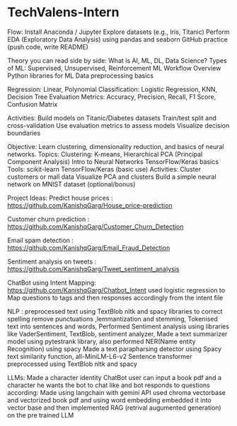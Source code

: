 # TechValens-Intern
Flow:
  Install Anaconda / Jupyter
  Explore datasets (e.g., Iris, Titanic)
  Perform EDA (Exploratory Data Analysis) using pandas and seaborn
  GitHub practice (push code, write README)

  Theory you can read side by side:
  What is AI, ML, DL, Data Science?
  Types of ML: Supervised, Unsupervised, Reinforcement
  ML Workflow Overview
  Python libraries for ML
  Data preprocessing basics

  Regression: Linear, Polynomial
  Classification: Logistic Regression, KNN, Decision Tree
  Evaluation Metrics: Accuracy, Precision, Recall, F1 Score, Confusion Matrix

  Activities:
  Build models on Titanic/Diabetes datasets
  Train/test split and cross-validation
  Use evaluation metrics to assess models
  Visualize decision boundaries

  Objective:
  Learn clustering, dimensionality reduction, and basics of neural networks.
  Topics:
  Clustering: K-means, Hierarchical
  PCA (Principal Component Analysis)
  Intro to Neural Networks
  TensorFlow/Keras basics
  Tools:
  scikit-learn
  TensorFlow/Keras (basic use)
  Activities:
  Cluster customers or mall data
  Visualize PCA and clusters
  Build a simple neural network on MNIST dataset (optional/bonus)

  Project Ideas:
  Predict house prices : https://github.com/KanishqGarg/House_price-prediction
  
  Customer churn prediction : https://github.com/KanishqGarg/Customer_Churn_Detection
  
  Email spam detection : https://github.com/KanishqGarg/Email_Fraud_Detection
  
  Sentiment analysis on tweets  : https://github.com/KanishqGarg/Tweet_sentiment_analysis

  ChatBot using Intent Mapping: https://github.com/KanishqGarg/Chatbot_Intent
  used logistic regression to Map questions to tags and then responses accordingly from the intent file
  
  NLP : preprocessed text using TextBlob nltk and spacy libraries to correct spelling remove punctuations ,lemmantization and stemming, Tokenised text into sentences and words, Performed Sentiment analysis using   libraries like VaderSentiment, TextBlob, sentiment analyzer, Made a text summarizer model using pytestrank library, also performed NER(Name entity Recognition) using spacy 
  Made a text parapharsing detector using Spacy text similarity function, all-MiniLM-L6-v2 Sentence transformer preprocessed using TextBlob nltk and spacy 

  LLMs: Made a character identity ChatBot user can input a book pdf and a character he wants the bot to chat like and bot responds to questions according: Made using langchain with gemini API used chroma vectorbase and vectorized book pdf and using word embedding embedded it into vector base and then implemented RAG (retrival augumented generation) on the pre trained LLM 
